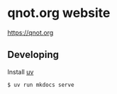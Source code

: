 # qnot.org website

https://qnot.org

## Developing

Install [uv](https://docs.astral.sh/uv/getting-started/installation/)

```
$ uv run mkdocs serve

```
